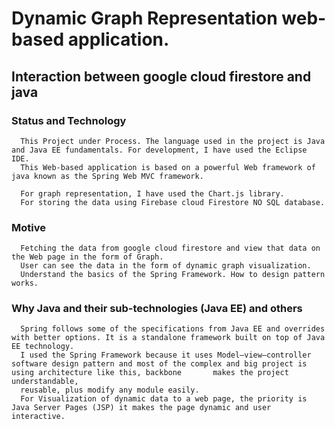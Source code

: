   # Dynamic Graph Representation web-based application. 
  
  ## Interaction between google cloud firestore and java   
      
  ### Status and Technology
      
      This Project under Process. The language used in the project is Java and Java EE fundamentals. For development, I have used the Eclipse IDE. 
      This Web-based application is based on a powerful Web framework of java known as the Spring Web MVC framework.
     
      For graph representation, I have used the Chart.js library. 
      For storing the data using Firebase cloud Firestore NO SQL database. 
     
     
   ### Motive
      
      Fetching the data from google cloud firestore and view that data on the Web page in the form of Graph.
      User can see the data in the form of dynamic graph visualization. 
      Understand the basics of the Spring Framework. How to design pattern works. 
      

   ### Why Java and their sub-technologies (Java EE) and others 
      
      Spring follows some of the specifications from Java EE and overrides with better options. It is a standalone framework built on top of Java EE technology.
      I used the Spring Framework because it uses Model–view–controller software design pattern and most of the complex and big project is using architecture like this, backbone 	    makes the project understandable, 
      reusable, plus modify any module easily. 
      For Visualization of dynamic data to a web page, the priority is Java Server Pages (JSP) it makes the page dynamic and user interactive.   
      
      
      
       
      
      
      
      
